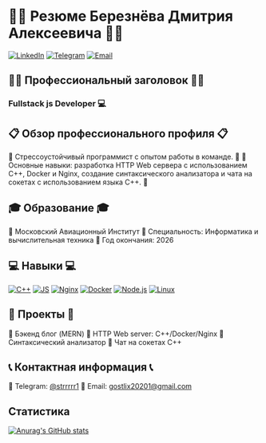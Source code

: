 
  
# 👨‍💻 Резюме Березнёва Дмитрия Алексеевича 👨‍💻

[![LinkedIn](https://img.shields.io/badge/-LinkedIn-0077B5?logo=linkedin&style=flat-square&logoColor=white)](https://www.linkedin.com/in/your-linkedin-profile)
[![Telegram](https://img.shields.io/badge/-Telegram-2CA5E0?logo=telegram&style=flat-square&logoColor=white)](https://t.me/your-telegram-profile)
[![Email](https://img.shields.io/badge/-Email-D14836?logo=gmail&style=flat-square&logoColor=white)](mailto:your-email@example.com)

## 👨‍💼 Профессиональный заголовок 👨‍💼
### Fullstack js Developer 💻

## 📋 Обзор профессионального профиля 📋
🔹 Стрессоустойчивый программист с опытом работы в команде. 🚀
🔹 Основные навыки: разработка HTTP Web сервера с использованием C++, Docker и Nginx, создание синтаксического анализатора и чата на сокетах с использованием языка C++. 💪

## 🎓 Образование 🎓
🔸 Московский Авиационный Институт
🔸 Специальность: Информатика и вычислительная техника
🔸 Год окончания: 2026

## 💻 Навыки 💻
[![C++](https://img.shields.io/badge/-C++-00599C?logo=c%2B%2B&style=flat-square&logoColor=white)](https://en.cppreference.com/)
[![JS](https://img.shields.io/badge/-JS-F7DF1E?logo=javascript&style=flat-square&logoColor=black)](https://developer.mozilla.org/en-US/docs/Web/JavaScript)
[![Nginx](https://img.shields.io/badge/-Nginx-269539?logo=nginx&style=flat-square&logoColor=white)](https://nginx.org/)
[![Docker](https://img.shields.io/badge/-Docker-2496ED?logo=docker&style=flat-square&logoColor=white)](https://www.docker.com/)
[![Node.js](https://img.shields.io/badge/-Node.js-339933?logo=node.js&style=flat-square&logoColor=white)](https://nodejs.org/)
[![Linux](https://img.shields.io/badge/-Linux-FCC624?logo=linux&style=flat-square&logoColor=black)](https://www.linux.org/)

## 🚀 Проекты 🚀
🔸 Бэкенд блог (MERN)
🔸 HTTP Web server: C++/Docker/Nginx
🔸 Синтаксический анализатор
🔸 Чат на сокетах C++

## 📞 Контактная информация 📞
🔹 Telegram: [@strrrrr1](https://t.me/strrrrr1)
🔹 Email: gostlix20201@gmail.com


## Статистика
[![Anurag's GitHub stats](https://github-readme-stats.vercel.app/api?username=IntStrFloat&count_private=true&show_icons=true)](https://github.com/anuraghazra/github-readme-stats)



